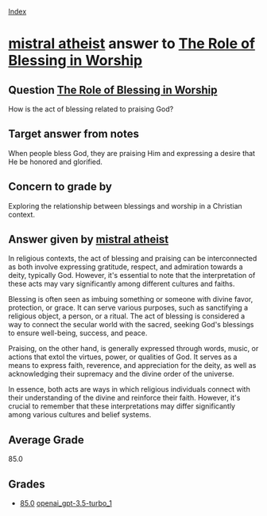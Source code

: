 
[Index](../../../index.md)
# [mistral atheist](../../answering_models/mistral_atheist.md) answer to [The Role of Blessing in Worship](../../questions/The_Role_of_Blessing_in_Worship.md)

## Question [The Role of Blessing in Worship](../../questions/The_Role_of_Blessing_in_Worship.md)
How is the act of blessing related to praising God?

## Target answer from notes
When people bless God, they are praising Him and expressing a desire that He be honored and glorified.

## Concern to grade by
Exploring the relationship between blessings and worship in a Christian context.

## Answer given by [mistral atheist](../../answering_models/mistral_atheist.md)
 In religious contexts, the act of blessing and praising can be interconnected as both involve expressing gratitude, respect, and admiration towards a deity, typically God. However, it's essential to note that the interpretation of these acts may vary significantly among different cultures and faiths.

Blessing is often seen as imbuing something or someone with divine favor, protection, or grace. It can serve various purposes, such as sanctifying a religious object, a person, or a ritual. The act of blessing is considered a way to connect the secular world with the sacred, seeking God's blessings to ensure well-being, success, and peace.

Praising, on the other hand, is generally expressed through words, music, or actions that extol the virtues, power, or qualities of God. It serves as a means to express faith, reverence, and appreciation for the deity, as well as acknowledging their supremacy and the divine order of the universe.

In essence, both acts are ways in which religious individuals connect with their understanding of the divine and reinforce their faith. However, it's crucial to remember that these interpretations may differ significantly among various cultures and belief systems.

## Average Grade
85.0

## Grades
 * [85.0](./The_Role_of_Blessing_in_Worship_grades/openai_gpt-3.5-turbo_1.md) [openai_gpt-3.5-turbo_1](../../grading_models/openai_gpt-3.5-turbo_1.md)
